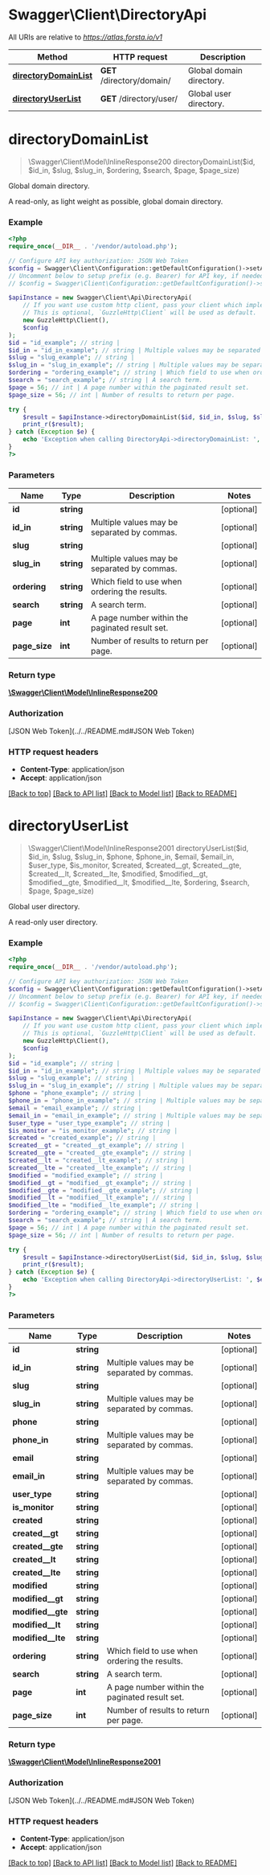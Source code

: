 # Swagger\Client\DirectoryApi

All URIs are relative to *https://atlas.forsta.io/v1*

Method | HTTP request | Description
------------- | ------------- | -------------
[**directoryDomainList**](DirectoryApi.md#directoryDomainList) | **GET** /directory/domain/ | Global domain directory.
[**directoryUserList**](DirectoryApi.md#directoryUserList) | **GET** /directory/user/ | Global user directory.


# **directoryDomainList**
> \Swagger\Client\Model\InlineResponse200 directoryDomainList($id, $id_in, $slug, $slug_in, $ordering, $search, $page, $page_size)

Global domain directory.

A read-only, as light weight as possible, global domain directory.

### Example
```php
<?php
require_once(__DIR__ . '/vendor/autoload.php');

// Configure API key authorization: JSON Web Token
$config = Swagger\Client\Configuration::getDefaultConfiguration()->setApiKey('Authorization', 'YOUR_API_KEY');
// Uncomment below to setup prefix (e.g. Bearer) for API key, if needed
// $config = Swagger\Client\Configuration::getDefaultConfiguration()->setApiKeyPrefix('Authorization', 'Bearer');

$apiInstance = new Swagger\Client\Api\DirectoryApi(
    // If you want use custom http client, pass your client which implements `GuzzleHttp\ClientInterface`.
    // This is optional, `GuzzleHttp\Client` will be used as default.
    new GuzzleHttp\Client(),
    $config
);
$id = "id_example"; // string | 
$id_in = "id_in_example"; // string | Multiple values may be separated by commas.
$slug = "slug_example"; // string | 
$slug_in = "slug_in_example"; // string | Multiple values may be separated by commas.
$ordering = "ordering_example"; // string | Which field to use when ordering the results.
$search = "search_example"; // string | A search term.
$page = 56; // int | A page number within the paginated result set.
$page_size = 56; // int | Number of results to return per page.

try {
    $result = $apiInstance->directoryDomainList($id, $id_in, $slug, $slug_in, $ordering, $search, $page, $page_size);
    print_r($result);
} catch (Exception $e) {
    echo 'Exception when calling DirectoryApi->directoryDomainList: ', $e->getMessage(), PHP_EOL;
}
?>
```

### Parameters

Name | Type | Description  | Notes
------------- | ------------- | ------------- | -------------
 **id** | **string**|  | [optional]
 **id_in** | **string**| Multiple values may be separated by commas. | [optional]
 **slug** | **string**|  | [optional]
 **slug_in** | **string**| Multiple values may be separated by commas. | [optional]
 **ordering** | **string**| Which field to use when ordering the results. | [optional]
 **search** | **string**| A search term. | [optional]
 **page** | **int**| A page number within the paginated result set. | [optional]
 **page_size** | **int**| Number of results to return per page. | [optional]

### Return type

[**\Swagger\Client\Model\InlineResponse200**](../Model/InlineResponse200.md)

### Authorization

[JSON Web Token](../../README.md#JSON Web Token)

### HTTP request headers

 - **Content-Type**: application/json
 - **Accept**: application/json

[[Back to top]](#) [[Back to API list]](../../README.md#documentation-for-api-endpoints) [[Back to Model list]](../../README.md#documentation-for-models) [[Back to README]](../../README.md)

# **directoryUserList**
> \Swagger\Client\Model\InlineResponse2001 directoryUserList($id, $id_in, $slug, $slug_in, $phone, $phone_in, $email, $email_in, $user_type, $is_monitor, $created, $created__gt, $created__gte, $created__lt, $created__lte, $modified, $modified__gt, $modified__gte, $modified__lt, $modified__lte, $ordering, $search, $page, $page_size)

Global user directory.

A read-only user directory.

### Example
```php
<?php
require_once(__DIR__ . '/vendor/autoload.php');

// Configure API key authorization: JSON Web Token
$config = Swagger\Client\Configuration::getDefaultConfiguration()->setApiKey('Authorization', 'YOUR_API_KEY');
// Uncomment below to setup prefix (e.g. Bearer) for API key, if needed
// $config = Swagger\Client\Configuration::getDefaultConfiguration()->setApiKeyPrefix('Authorization', 'Bearer');

$apiInstance = new Swagger\Client\Api\DirectoryApi(
    // If you want use custom http client, pass your client which implements `GuzzleHttp\ClientInterface`.
    // This is optional, `GuzzleHttp\Client` will be used as default.
    new GuzzleHttp\Client(),
    $config
);
$id = "id_example"; // string | 
$id_in = "id_in_example"; // string | Multiple values may be separated by commas.
$slug = "slug_example"; // string | 
$slug_in = "slug_in_example"; // string | Multiple values may be separated by commas.
$phone = "phone_example"; // string | 
$phone_in = "phone_in_example"; // string | Multiple values may be separated by commas.
$email = "email_example"; // string | 
$email_in = "email_in_example"; // string | Multiple values may be separated by commas.
$user_type = "user_type_example"; // string | 
$is_monitor = "is_monitor_example"; // string | 
$created = "created_example"; // string | 
$created__gt = "created__gt_example"; // string | 
$created__gte = "created__gte_example"; // string | 
$created__lt = "created__lt_example"; // string | 
$created__lte = "created__lte_example"; // string | 
$modified = "modified_example"; // string | 
$modified__gt = "modified__gt_example"; // string | 
$modified__gte = "modified__gte_example"; // string | 
$modified__lt = "modified__lt_example"; // string | 
$modified__lte = "modified__lte_example"; // string | 
$ordering = "ordering_example"; // string | Which field to use when ordering the results.
$search = "search_example"; // string | A search term.
$page = 56; // int | A page number within the paginated result set.
$page_size = 56; // int | Number of results to return per page.

try {
    $result = $apiInstance->directoryUserList($id, $id_in, $slug, $slug_in, $phone, $phone_in, $email, $email_in, $user_type, $is_monitor, $created, $created__gt, $created__gte, $created__lt, $created__lte, $modified, $modified__gt, $modified__gte, $modified__lt, $modified__lte, $ordering, $search, $page, $page_size);
    print_r($result);
} catch (Exception $e) {
    echo 'Exception when calling DirectoryApi->directoryUserList: ', $e->getMessage(), PHP_EOL;
}
?>
```

### Parameters

Name | Type | Description  | Notes
------------- | ------------- | ------------- | -------------
 **id** | **string**|  | [optional]
 **id_in** | **string**| Multiple values may be separated by commas. | [optional]
 **slug** | **string**|  | [optional]
 **slug_in** | **string**| Multiple values may be separated by commas. | [optional]
 **phone** | **string**|  | [optional]
 **phone_in** | **string**| Multiple values may be separated by commas. | [optional]
 **email** | **string**|  | [optional]
 **email_in** | **string**| Multiple values may be separated by commas. | [optional]
 **user_type** | **string**|  | [optional]
 **is_monitor** | **string**|  | [optional]
 **created** | **string**|  | [optional]
 **created__gt** | **string**|  | [optional]
 **created__gte** | **string**|  | [optional]
 **created__lt** | **string**|  | [optional]
 **created__lte** | **string**|  | [optional]
 **modified** | **string**|  | [optional]
 **modified__gt** | **string**|  | [optional]
 **modified__gte** | **string**|  | [optional]
 **modified__lt** | **string**|  | [optional]
 **modified__lte** | **string**|  | [optional]
 **ordering** | **string**| Which field to use when ordering the results. | [optional]
 **search** | **string**| A search term. | [optional]
 **page** | **int**| A page number within the paginated result set. | [optional]
 **page_size** | **int**| Number of results to return per page. | [optional]

### Return type

[**\Swagger\Client\Model\InlineResponse2001**](../Model/InlineResponse2001.md)

### Authorization

[JSON Web Token](../../README.md#JSON Web Token)

### HTTP request headers

 - **Content-Type**: application/json
 - **Accept**: application/json

[[Back to top]](#) [[Back to API list]](../../README.md#documentation-for-api-endpoints) [[Back to Model list]](../../README.md#documentation-for-models) [[Back to README]](../../README.md)

